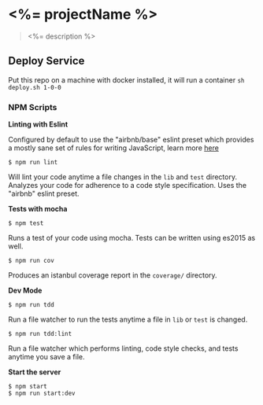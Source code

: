 # <%= projectName %>

> <%= description %>

## Deploy Service

Put this repo on a machine with docker installed, it will run a container `sh deploy.sh 1-0-0`

### NPM Scripts

**Linting with Eslint**

Configured by default to use the "airbnb/base" eslint preset which provides 
a mostly sane set of rules for writing JavaScript, learn more [here](https://github.com/airbnb/javascript)

`$ npm run lint`

Will lint your code anytime a file changes in the `lib` and `test` directory. Analyzes your code for adherence to
a code style specification. Uses the "airbnb" eslint preset.

**Tests with mocha**

`$ npm test`

Runs a test of your code using mocha. Tests can be written using es2015 as well.

`$ npm run cov`

Produces an istanbul coverage report in the `coverage/` directory.

**Dev Mode**

`$ npm run tdd`

Run a file watcher to run the tests anytime a file in `lib` or `test` is changed.

`$ npm run tdd:lint`

Run a file watcher which performs linting, code style checks, and tests anytime you save a file.

**Start the server**

`$ npm start`  
`$ npm run start:dev`
